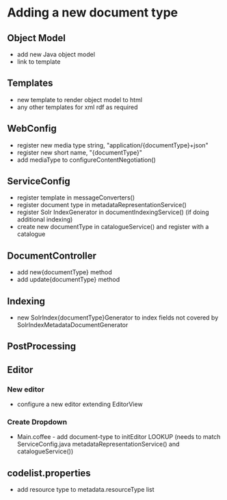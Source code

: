 # Adding a new document type

## Object Model

* add new Java object model
* link to template

## Templates

* new template to render object model to html
* any other templates for xml rdf as required

## WebConfig

* register new media type string, "application/{documentType}+json"
* register new short name, "{documentType}"
* add mediaType to configureContentNegotiation()

## ServiceConfig

* register template in messageConverters()
* register document type in metadataRepresentationService()
* register Solr IndexGenerator in documentIndexingService() (if doing additional indexing)
* create new documentType in catalogueService() and register with a catalogue

## DocumentController

* add new{documentType} method
* add update{documentType} method

## Indexing

* new SolrIndex{documentType}Generator to index fields not covered by SolrIndexMetadataDocumentGenerator

## PostProcessing

## Editor

### New editor

  * configure a new editor extending EditorView

### Create Dropdown
* Main.coffee - add document-type to initEditor LOOKUP (needs to match ServiceConfig.java metadataRepresentationService() and catalogueService())

## codelist.properties

* add resource type to metadata.resourceType list

